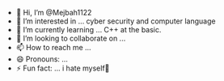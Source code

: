 - 👋 Hi, I’m @Mejbah1122
- 👀 I’m interested in ... cyber security and computer language 
- 🌱 I’m currently learning ... C++ at the basic.
- 💞️ I’m looking to collaborate on ...
- 📫 How to reach me ...
- 😄 Pronouns: ...
- ⚡ Fun fact: ... i hate myself🥲

<!---
Mejbah1122/Mejbah1122 is a ✨ special ✨ repository because its `README.md` (this file) appears on your GitHub profile.
You can click the Preview link to take a look at your changes.
--->
